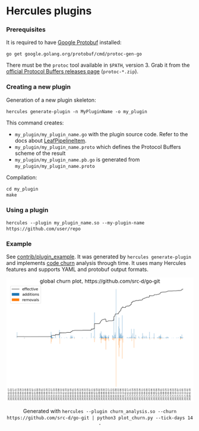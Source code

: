 Hercules plugins
================

### Prerequisites

It is required to have [Google Protobuf](https://github.com/protocolbuffers/protobuf) installed:

```
go get google.golang.org/protobuf/cmd/protoc-gen-go
```

There must be the `protoc` tool available in `$PATH`, version 3. Grab it from the
[official Protocol Buffers releases page](https://github.com/google/protobuf/releases) (`protoc-*.zip`).

### Creating a new plugin

Generation of a new plugin skeleton:

```
hercules generate-plugin -n MyPluginName -o my_plugin
```

This command creates:

* `my_plugin/my_plugin_name.go` with the plugin source code. Refer to the docs about [LeafPipelineItem]().
* `my_plugin/my_plugin_name.proto` which defines the Protocol Buffers scheme of the result
* `my_plugin/my_plugin_name.pb.go` is generated from `my_plugin/my_plugin_name.proto`

Compilation:

```
cd my_plugin
make
```

### Using a plugin

```
hercules --plugin my_plugin_name.so --my-plugin-name https://github.com/user/repo
```

### Example

See [contrib/plugin_example](contrib/_plugin_example). It was generated by `hercules generate-plugin`
and implements [code churn](https://blog.gitprime.com/why-code-churn-matters/) analysis through time.
It uses many Hercules features and supports YAML and protobuf output formats.

![go-git global churn](doc/churn_global.png)
<p align="center">Generated with <code>hercules --plugin churn_analysis.so --churn https://github.com/src-d/go-git | python3 plot_churn.py --tick-days 14 -</code></p>
